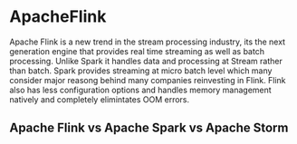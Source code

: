 # ApacheFlink

Apache Flink is a new trend in the stream processing industry, its the next generation engine that provides real time streaming as well as batch processing. Unlike Spark it handles data and processing at Stream rather than batch. Spark provides streaming at micro batch level which many consider major reasong behind many companies reinvesting in Flink. Flink also has less configuration options and handles memory management natively and completely elimintates OOM errors.


## Apache Flink vs Apache Spark vs Apache Storm
